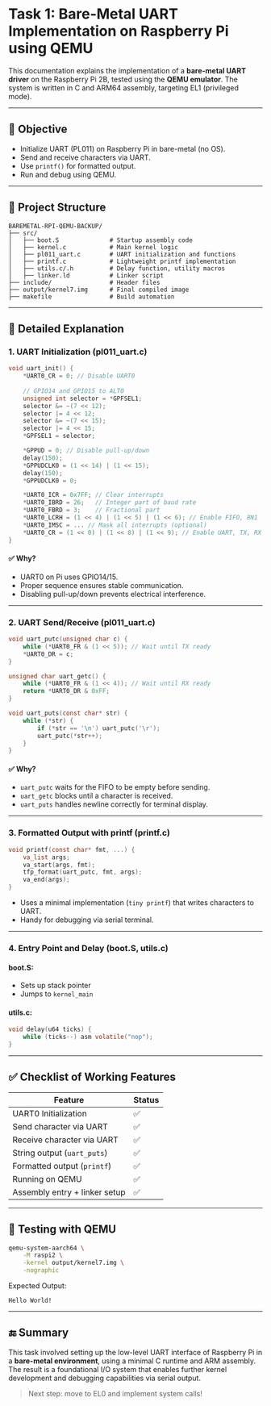 # Task 1: Bare-Metal UART Implementation on Raspberry Pi using QEMU

This documentation explains the implementation of a **bare-metal UART driver** on the Raspberry Pi 2B, tested using the **QEMU emulator**. The system is written in C and ARM64 assembly, targeting EL1 (privileged mode).

---

## 🧠 Objective
- Initialize UART (PL011) on Raspberry Pi in bare-metal (no OS).
- Send and receive characters via UART.
- Use `printf()` for formatted output.
- Run and debug using QEMU.

---

## 📁 Project Structure
```
BAREMETAL-RPI-QEMU-BACKUP/
├── src/
│   ├── boot.S              # Startup assembly code
│   ├── kernel.c            # Main kernel logic
│   ├── pl011_uart.c        # UART initialization and functions
│   ├── printf.c            # Lightweight printf implementation
│   ├── utils.c/.h          # Delay function, utility macros
│   ├── linker.ld           # Linker script
├── include/                # Header files
├── output/kernel7.img      # Final compiled image
├── makefile                # Build automation
```

---

## 📜 Detailed Explanation

### 1. **UART Initialization (pl011_uart.c)**
```c
void uart_init() {
    *UART0_CR = 0; // Disable UART0
    
    // GPIO14 and GPIO15 to ALT0
    unsigned int selector = *GPFSEL1;
    selector &= ~(7 << 12);
    selector |= 4 << 12;
    selector &= ~(7 << 15);
    selector |= 4 << 15;
    *GPFSEL1 = selector;

    *GPPUD = 0; // Disable pull-up/down
    delay(150);
    *GPPUDCLK0 = (1 << 14) | (1 << 15);
    delay(150);
    *GPPUDCLK0 = 0;

    *UART0_ICR = 0x7FF; // Clear interrupts
    *UART0_IBRD = 26;   // Integer part of baud rate
    *UART0_FBRD = 3;    // Fractional part
    *UART0_LCRH = (1 << 4) | (1 << 5) | (1 << 6); // Enable FIFO, 8N1
    *UART0_IMSC = ... // Mask all interrupts (optional)
    *UART0_CR = (1 << 0) | (1 << 8) | (1 << 9); // Enable UART, TX, RX
}
```

#### ✅ Why?
- UART0 on Pi uses GPIO14/15.
- Proper sequence ensures stable communication.
- Disabling pull-up/down prevents electrical interference.

---

### 2. **UART Send/Receive (pl011_uart.c)**
```c
void uart_putc(unsigned char c) {
    while (*UART0_FR & (1 << 5)); // Wait until TX ready
    *UART0_DR = c;
}

unsigned char uart_getc() {
    while (*UART0_FR & (1 << 4)); // Wait until RX ready
    return *UART0_DR & 0xFF;
}

void uart_puts(const char* str) {
    while (*str) {
        if (*str == '\n') uart_putc('\r');
        uart_putc(*str++);
    }
}
```

#### ✅ Why?
- `uart_putc` waits for the FIFO to be empty before sending.
- `uart_getc` blocks until a character is received.
- `uart_puts` handles newline correctly for terminal display.

---

### 3. **Formatted Output with printf (printf.c)**
```c
void printf(const char* fmt, ...) {
    va_list args;
    va_start(args, fmt);
    tfp_format(uart_putc, fmt, args);
    va_end(args);
}
```
- Uses a minimal implementation (`tiny printf`) that writes characters to UART.
- Handy for debugging via serial terminal.

---

### 4. **Entry Point and Delay (boot.S, utils.c)**
#### boot.S:
- Sets up stack pointer
- Jumps to `kernel_main`

#### utils.c:
```c
void delay(u64 ticks) {
    while (ticks--) asm volatile("nop");
}
```

---

## ✅ Checklist of Working Features

| Feature                        | Status |
|-------------------------------|--------|
| UART0 Initialization          | ✅     |
| Send character via UART       | ✅     |
| Receive character via UART    | ✅     |
| String output (`uart_puts`)   | ✅     |
| Formatted output (`printf`)   | ✅     |
| Running on QEMU               | ✅     |
| Assembly entry + linker setup | ✅     |

---

## 🧪 Testing with QEMU
```bash
qemu-system-aarch64 \
    -M raspi2 \
    -kernel output/kernel7.img \
    -nographic
```
Expected Output:
```
Hello World!
```

---

## 🔚 Summary
This task involved setting up the low-level UART interface of Raspberry Pi in a **bare-metal environment**, using a minimal C runtime and ARM assembly. The result is a foundational I/O system that enables further kernel development and debugging capabilities via serial output.

> Next step: move to EL0 and implement system calls!

